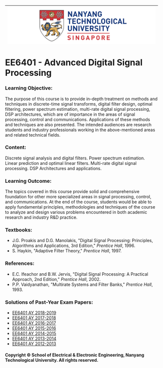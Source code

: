 |![image](https://github.com/NTU-CCA/EE6401/blob/master/logo.png)|
|---|
# EE6401 - Advanced Digital Signal Processing

### Learning Objective:

The purpose of this course is to provide in-depth treatment on methods and techniques in discrete-time signal transforms, digital filter design, optimal filtering, power spectrum estimation, multi-rate digital signal processing, DSP architectures, which are of importance in the areas of signal processing, control and communications. Applications of these methods and techniques are also presented. The intended audiences are research students and industry professionals working in the above-mentioned areas and related technical fields.

### Content:

Discrete signal analysis and digital filters. Power spectrum estimation. Linear prediction and optimal linear filters. Multi-rate digital signal processing. DSP Architectures and applications.

### Learning Outcome:

The topics covered in this course provide solid and comprehensive foundation for other more specialized areas in signal processing, control, and communications. At the end of the course, students would be able to apply fundamental principles, methodologies and techniques of the course to analyze and design various problems encountered in both academic research and industry R&D practice.

### Textbooks:

- J.G. Proakis and D.G. Manolakis, "Digital Signal Processing: Principles, Algorithms and
Applications, 3rd Edition," <i>Prentice Hall</i>, 1996.
- S. Haykin, "Adaptive Filter Theory," <i>Prentice Hall</i>, 1997.

### References:

- E.C. Ifeachor and B.W. Jervis, "Digital Signal Processing: A Practical Approach, 2nd Edition," <i>Prentice Hall</i>, 2002.
- P.P. Vaidyanathan, "Multirate Systems and Filter Banks," <i>Prentice Hall</i>, 1993.

### Solutions of Past-Year Exam Papers:

- [EE6401 AY 2018-2019](https://github.com/NTU-CCA/EE6401/blob/master/Solutions%20of%20Past-Year%20Exam%20Papers/EE6401%202018-2019.pdf)
- [EE6401 AY 2017-2018](https://github.com/NTU-CCA/EE6401/blob/master/Solutions%20of%20Past-Year%20Exam%20Papers/EE6401%202017-2018.pdf)
- [EE6401 AY 2016-2017](https://github.com/NTU-CCA/EE6401/blob/master/Solutions%20of%20Past-Year%20Exam%20Papers/EE6401%202016-2017.pdf)
- [EE6401 AY 2015-2016](https://github.com/NTU-CCA/EE6401/blob/master/Solutions%20of%20Past-Year%20Exam%20Papers/EE6401%202015-2016.pdf)
- [EE6401 AY 2014-2015](https://github.com/NTU-CCA/EE6401/blob/master/Solutions%20of%20Past-Year%20Exam%20Papers/EE6401%202014-2015.pdf)
- [EE6401 AY 2013-2014](https://github.com/NTU-CCA/EE6401/blob/master/Solutions%20of%20Past-Year%20Exam%20Papers/EE6401%202013-2014.pdf)
- [EE6401 AY 2012-2013](https://github.com/NTU-CCA/EE6401/blob/master/Solutions%20of%20Past-Year%20Exam%20Papers/EE6401%202012-2013.pdf)

#### Copyright © School of Electrical & Electronic Engineering, Nanyang Technological University. All rights reserved.
